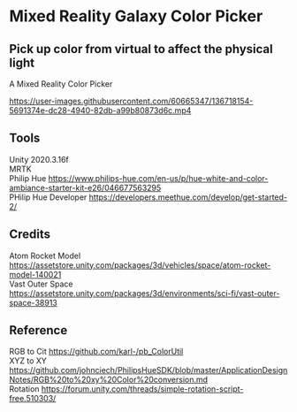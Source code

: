 # Mixed Reality Galaxy Color Picker

## Pick up color from virtual to affect the physical light
A Mixed Reality Color Picker



https://user-images.githubusercontent.com/60665347/136718154-5691374e-dc28-4940-82db-a99b80873d6c.mp4



## Tools
Unity 2020.3.16f \
MRTK \
Philip Hue https://www.philips-hue.com/en-us/p/hue-white-and-color-ambiance-starter-kit-e26/046677563295 \
PHilip Hue Developer https://developers.meethue.com/develop/get-started-2/

## Credits
Atom Rocket Model https://assetstore.unity.com/packages/3d/vehicles/space/atom-rocket-model-140021 \
Vast Outer Space https://assetstore.unity.com/packages/3d/environments/sci-fi/vast-outer-space-38913

## Reference
RGB to Cit https://github.com/karl-/pb_ColorUtil \
XYZ to XY https://github.com/johnciech/PhilipsHueSDK/blob/master/ApplicationDesignNotes/RGB%20to%20xy%20Color%20conversion.md \
Rotation https://forum.unity.com/threads/simple-rotation-script-free.510303/ 

